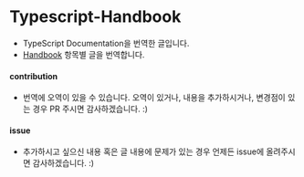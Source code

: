 # Typescript-Handbook

* TypeScript Documentation을 번역한 글입니다.
* [Handbook](https://www.typescriptlang.org/docs/handbook/basic-types.html) 항목별 글을 번역합니다.

#### contribution

* 번역에 오역이 있을 수 있습니다. 오역이 있거나, 내용을 추가하시거나, 변경점이 있는 경우 PR 주시면 감사하겠습니다. :\)

#### issue

* 추가하시고 싶으신 내용 혹은 글 내용에 문제가 있는 경우 언제든 issue에 올려주시면 감사하겠습니다. :\) 
